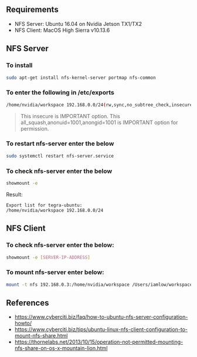 ## Requirements

- NFS Server: Ubuntu 16.04 on Nvidia Jetson TX1/TX2
- NFS Client: MacOS High Sierra v10.13.6

## NFS Server

### To install

```sh
sudo apt-get install nfs-kernel-server portmap nfs-common
```

### To enter the following in /etc/exports 

```sh
/home/nvidia/workspace 192.168.0.0/24(rw,sync,no_subtree_check,insecure,all_squash,anonuid=1001,anongid=1001)
```

> This insecure is IMPORTANT option. This all_squash,anonuid=1001,anongid=1001 is IMPORTANT option for permission.

### To restart nfs-server enter the below

```sh
sudo systemctl restart nfs-server.service
```

### To check nfs-server enter the below

```sh
showmount -e
```

Result:

```
Export list for tegra-ubuntu:
/home/nvidia/workspace 192.168.0.0/24
```

## NFS Client

### To check nfs-server enter the below:

```sh
showmount -e [SERVER-IP-ADDRESS]
```

### To mount nfs-server enter below:

```sh
mount -t nfs 192.168.0.3:/home/nvidia/workspace /Users/iamlow/workspace/mnt
```

## References
- https://www.cyberciti.biz/faq/how-to-ubuntu-nfs-server-configuration-howto/
- https://www.cyberciti.biz/tips/ubuntu-linux-nfs-client-configuration-to-mount-nfs-share.html
- https://thornelabs.net/2013/10/15/operation-not-permitted-mounting-nfs-share-on-os-x-mountain-lion.html
